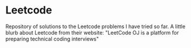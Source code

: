 # Leetcode
Repository of solutions to the Leetcode problems I have tried so far.  A little blurb about Leetcode from their website: "LeetCode OJ is a platform for preparing technical coding interviews"
